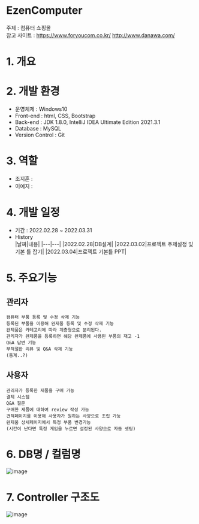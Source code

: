 # EzenComputer<br>
주제 : 컴퓨터 쇼핑몰 <br>
참고 사이트 :   https://www.foryoucom.co.kr/ http://www.danawa.com/

# 1. 개요

# 2. 개발 환경
+ 운영체제 : Windows10
+ Front-end : html, CSS, Bootstrap
+ Back-end : JDK 1.8.0, IntelliJ IDEA Ultimate Edition 2021.3.1
+ Database : MySQL
+ Version Control : Git

# 3. 역할
- 조지훈 : 
- 이예지 : 

# 4. 개발 일정
+ 기간 : 2022.02.28 ~ 2022.03.31
+ History <br>
|날짜|내용|
|---|---|
|2022.02.28|DB설계|
|2022.03.02|프로젝트 주제설정 및 기본 틀 잡기|
|2022.03.04|프로젝트 기본틀 PPT|

# 5. 주요기능
## 관리자
```
컴퓨터 부품 등록 및 수정 삭제 기능
등록된 부품을 이용해 완제품 등록 및 수정 삭제 기능
완제품은 카테고리에 따라 계층형으로 분리된다.
관리자가 완제품을 등록하면 해당 완제품에 사용된 부품의 재고 -1
Q&A 답변 기능
부적절한 리뷰 및 Q&A 삭제 기능
(통계..?)
```

## 사용자
```
관리자가 등록한 제품을 구매 가능
결제 시스템
Q&A 질문
구매한 제품에 대하여 review 작성 가능
견적페이지를 이용해 사용자가 원하는 사양으로 조립 가능
완제품 상세페이지에서 특정 부품 변경가능
(시간이 난다면 특정 게임을 누르면 설정된 사양으로 자동 셋팅)
```

# 6. DB명 / 컬럼명
![image]()

# 7. Controller 구조도
![image]()




